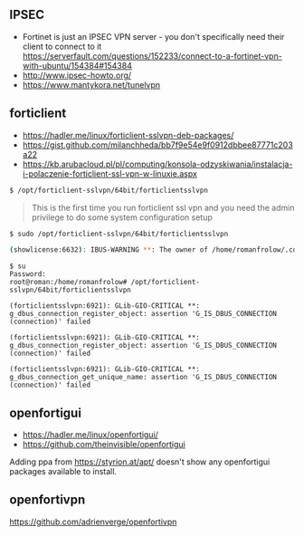 ## IPSEC

- Fortinet is just an IPSEC VPN server - you don't specifically need their client to connect to it https://serverfault.com/questions/152233/connect-to-a-fortinet-vpn-with-ubuntu/154384#154384
- http://www.ipsec-howto.org/
- https://www.mantykora.net/tunelvpn

## forticlient

- https://hadler.me/linux/forticlient-sslvpn-deb-packages/
- https://gist.github.com/milanchheda/bb7f9e54e9f0912dbbee87771c203a22
- https://kb.arubacloud.pl/pl/computing/konsola-odzyskiwania/instalacja-i-polaczenie-forticlient-ssl-vpn-w-linuxie.aspx

```bash
$ /opt/forticlient-sslvpn/64bit/forticlientsslvpn
```

>This is the first time you run forticlient ssl vpn
>and you need the admin privilege to do some system configuration setup

```bash
$ sudo /opt/forticlient-sslvpn/64bit/forticlientsslvpn

(showlicense:6632): IBUS-WARNING **: The owner of /home/romanfrolow/.config/ibus/bus is not root!
```

```
$ su
Password: 
root@roman:/home/romanfrolow# /opt/forticlient-sslvpn/64bit/forticlientsslvpn

(forticlientsslvpn:6921): GLib-GIO-CRITICAL **: g_dbus_connection_register_object: assertion 'G_IS_DBUS_CONNECTION (connection)' failed

(forticlientsslvpn:6921): GLib-GIO-CRITICAL **: g_dbus_connection_register_object: assertion 'G_IS_DBUS_CONNECTION (connection)' failed

(forticlientsslvpn:6921): GLib-GIO-CRITICAL **: g_dbus_connection_get_unique_name: assertion 'G_IS_DBUS_CONNECTION (connection)' failed
```

## openfortigui

- https://hadler.me/linux/openfortigui/
- https://github.com/theinvisible/openfortigui

Adding ppa from https://styrion.at/apt/ doesn't show any openfortigui packages available to install.

## openfortivpn

https://github.com/adrienverge/openfortivpn
